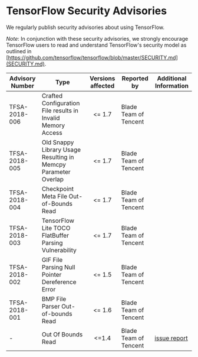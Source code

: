# TensorFlow Security Advisories

We regularly publish security advisories about using TensorFlow.

*Note*: In conjunction with these security advisories, we strongly encourage
TensorFlow users to read and understand TensorFlow's security model as outlined
in [https://github.com/tensorflow/tensorflow/blob/master/SECURITY.md](SECURITY.md).

| Advisory Number | Type               | Versions affected | Reported by           | Additional Information      |
|-----------------|--------------------|:-----------------:|-----------------------|-----------------------------|
| TFSA-2018-006   | Crafted Configuration File results in Invalid Memory Access | <= 1.7 | Blade Team of Tencent |  |
| TFSA-2018-005   | Old Snappy Library Usage Resulting in Memcpy Parameter Overlap | <= 1.7 | Blade Team of Tencent |  |
| TFSA-2018-004   | Checkpoint Meta File Out-of-Bounds Read | <= 1.7 | Blade Team of Tencent |  |
| TFSA-2018-003   | TensorFlow Lite TOCO FlatBuffer Parsing Vulnerability | <= 1.7 | Blade Team of Tencent |  |
| TFSA-2018-002   | GIF File Parsing Null Pointer Dereference Error | <= 1.5 | Blade Team of Tencent |  |
| TFSA-2018-001   | BMP File Parser Out-of-bounds Read | <= 1.6 | Blade Team of Tencent |  |
| -               | Out Of Bounds Read |             <=1.4 | Blade Team of Tencent | [issue report](https://github.com/tensorflow/tensorflow/issues/14959) |

